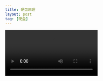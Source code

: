 ```yaml
---
title: 硬盘原理
layout: post
tag: [硬盘]
---
```


<video id="video" controls>
    <source src="/media/img/2018/Harddrive-engineerguy.ogv.360p.webm" type="video/webm">
    <track src="/media/img/2018/Harddrive-engineerguy.ogv.360p.vtt" srclang="en" kind="subtitles" label="English" default>
</video>